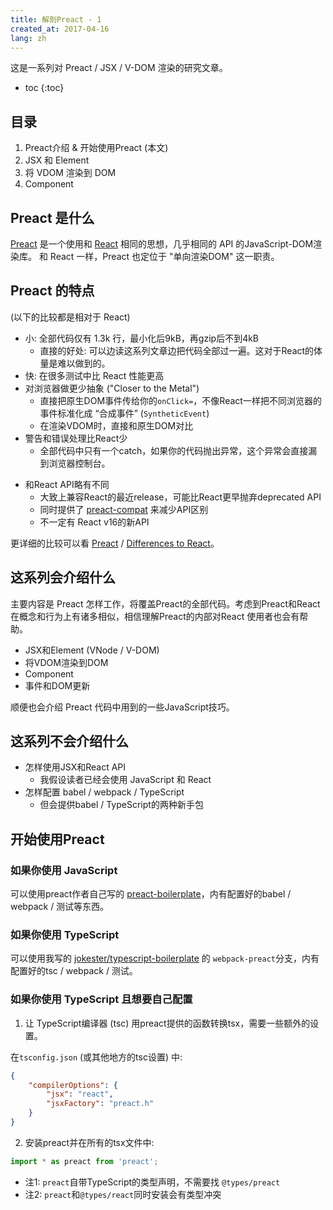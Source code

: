 ```yaml
---
title: 解剖Preact - 1
created_at: 2017-04-16
lang: zh
---
```


这是一系列对 Preact / JSX / V-DOM 渲染的研究文章。

- toc
{:toc}

<!--


声明式编程: https://www.zhihu.com/question/28292740/answer/41235781
合成事件及其坑: https://zhuanlan.zhihu.com/p/26742034
JSX: https://zhuanlan.zhihu.com/p/29711902

-->

## 目录

1. Preact介绍 & 开始使用Preact (本文)
2. JSX 和 Element
3. 将 VDOM 渲染到 DOM
4. Component

## Preact 是什么

[Preact](https://preactjs.com/) 是一个使用和 [React](https://facebook.github.io/react/) 相同的思想，几乎相同的 API 的JavaScript-DOM渲染库。
和 React 一样，Preact 也定位于 "单向渲染DOM" 这一职责。

## Preact 的特点

(以下的比较都是相对于 React)
- 小: 全部代码仅有 1.3k 行，最小化后9kB，再gzip后不到4kB
    - 直接的好处: 可以边读这系列文章边把代码全部过一遍。这对于React的体量是难以做到的。
- 快: 在很多测试中比 React 性能更高
- 对浏览器做更少抽象 ("Closer to the Metal")
    - 直接把原生DOM事件传给你的`onClick=`，不像React一样把不同浏览器的事件标准化成 “合成事件” (`SyntheticEvent`)
    - 在渲染VDOM时，直接和原生DOM对比
- 警告和错误处理比React少
    - 全部代码中只有一个catch，如果你的代码抛出异常，这个异常会直接漏到浏览器控制台。
<!-- TODO: 漏异常会导致不可逆的状态破坏吗？(FIXME: 可能会..) -->
- 和React API略有不同
    - 大致上兼容React的最近release，可能比React更早抛弃deprecated API
    - 同时提供了 [preact-compat](https://github.com/developit/preact-compat) 来减少API区别
    - 不一定有 React v16的新API
<!-- TODO:  diff算法略有不同? -->

更详细的比较可以看 [Preact](https://preactjs.com/) / [Differences to React](https://preactjs.com/guide/differences-to-react)。

## 这系列会介绍什么

主要内容是 Preact 怎样工作，将覆盖Preact的全部代码。考虑到Preact和React在概念和行为上有诸多相似，相信理解Preact的内部对React 使用者也会有帮助。

- JSX和Element (VNode / V-DOM)
- 将VDOM渲染到DOM
- Component
- 事件和DOM更新

顺便也会介绍 Preact 代码中用到的一些JavaScript技巧。

## 这系列不会介绍什么

- 怎样使用JSX和React API
    - 我假设读者已经会使用 JavaScript 和 React
- 怎样配置 babel / webpack / TypeScript
    - 但会提供babel / TypeScript的两种新手包

## 开始使用Preact

### 如果你使用 JavaScript

可以使用preact作者自己写的 [preact-boilerplate](https://github.com/developit/preact-boilerplate)，内有配置好的babel / webpack / 测试等东西。

### 如果你使用 TypeScript

可以使用我写的 [jokester/typescript-boilerplate](https://github.com/jokester/typescript-boilerplate) 的 `webpack-preact`分支，内有配置好的tsc / webpack / 测试。

### 如果你使用 TypeScript 且想要自己配置

1. 让 TypeScript编译器 (tsc) 用preact提供的函数转换tsx，需要一些额外的设置。

在`tsconfig.json` (或其他地方的tsc设置) 中:

```json
{
    "compilerOptions": {
        "jsx": "react",
        "jsxFactory": "preact.h"
    }
}
```

2. 安装preact并在所有的tsx文件中:

```typescript
import * as preact from 'preact';
```

- 注1: `preact`自带TypeScript的类型声明，不需要找 `@types/preact`
- 注2: `preact`和`@types/react`同时安装会有类型冲突
